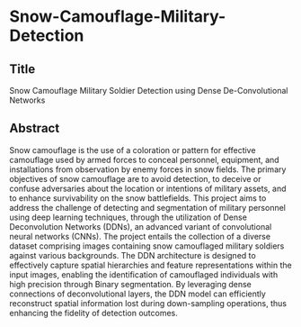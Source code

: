 # Snow-Camouflage-Military-Detection

## Title
Snow Camouflage Military Soldier Detection using Dense De-Convolutional Networks

## Abstract
Snow camouflage is the use of a coloration or pattern for effective camouflage used by armed forces to conceal personnel, equipment, and installations from observation by enemy forces in snow fields. The primary objectives of snow camouflage are to avoid detection, to deceive or confuse adversaries about the location or intentions of military assets, and to enhance survivability on the snow battlefields. This project aims to address the challenge of detecting and segmentation of military personnel using deep learning techniques, through the utilization of Dense Deconvolution Networks (DDNs), an advanced variant of convolutional neural networks (CNNs). The project entails the collection of a diverse dataset comprising images containing snow camouflaged military soldiers against various backgrounds. The DDN architecture is designed to effectively capture spatial hierarchies and feature representations within the input images, enabling the identification of camouflaged individuals with high precision through Binary segmentation. By leveraging dense connections of deconvolutional layers, the DDN model can efficiently reconstruct spatial information lost during down-sampling operations, thus enhancing the fidelity of detection outcomes.

